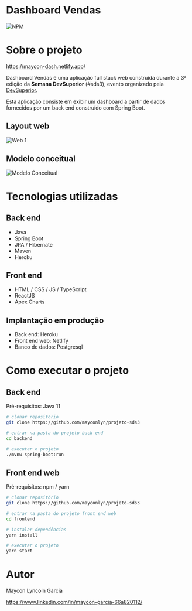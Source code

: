 # Dashboard Vendas 
[![NPM](https://img.shields.io/npm/l/react)](https://github.com/mayconlyn/projeto-sds3/blob/main/LICENSE) 

# Sobre o projeto

https://maycon-dash.netlify.app/

Dashboard Vendas é uma aplicação full stack web construída durante a 3ª edição da **Semana DevSuperior** (#sds3), evento organizado pela [DevSuperior](https://devsuperior.com "Site da DevSuperior").

Esta aplicação consiste em exibir um dashboard a partir de dados fornecidos por um back end construído com Spring Boot.

## Layout web
![Web 1](https://github.com/mayconlyn/assets/blob/master/DevSuperior/sds3/Evento.png)

## Modelo conceitual
![Modelo Conceitual](https://github.com/mayconlyn/assets/blob/master/DevSuperior/sds3/sds3-mc.png)

# Tecnologias utilizadas
## Back end
- Java
- Spring Boot
- JPA / Hibernate
- Maven
- Heroku
## Front end
- HTML / CSS / JS / TypeScript
- ReactJS
- Apex Charts

## Implantação em produção
- Back end: Heroku
- Front end web: Netlify
- Banco de dados: Postgresql

# Como executar o projeto

## Back end
Pré-requisitos: Java 11

```bash
# clonar repositório
git clone https://github.com/mayconlyn/projeto-sds3

# entrar na pasta do projeto back end
cd backend

# executar o projeto
./mvnw spring-boot:run
```

## Front end web
Pré-requisitos: npm / yarn

```bash
# clonar repositório
git clone https://github.com/mayconlyn/projeto-sds3

# entrar na pasta do projeto front end web
cd frontend

# instalar dependências
yarn install

# executar o projeto
yarn start
```

# Autor

Maycon Lyncoln Garcia

https://www.linkedin.com/in/maycon-garcia-66a820112/

